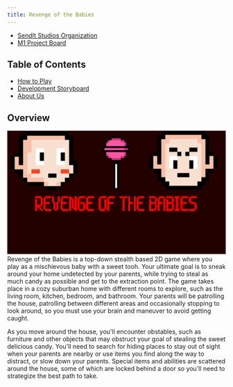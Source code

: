 ```yaml
---
title: Revenge of the Babies
---
```


* [SendIt Studios Organization](https://github.com/SendIt-Studios)
* [M1 Project Board](https://github.com/orgs/SendIt-Studios/projects/2/views/1)

## Table of Contents
* [How to Play](./how-to-play.html)
* [Development Storyboard](./storyboard.html)
* [About Us](./about-us.html)

## Overview

<img class="ui left floated image" src="public/images/titlescreen.jpg"> Revenge of the Babies is a top-down stealth based 2D game where you play as a mischievous baby with a sweet tooh. Your ultimate goal is to sneak around your home undetected by your parents, while trying to steal as much candy as possible and get to the extraction point. The game takes place in a cozy suburban home with different rooms to explore, such as the living room, kitchen, bedroom, and bathroom. Your parents will be patrolling the house, patrolling between different areas and occasionally stopping to look around, so you must use your brain and maneuver to avoid getting caught.

As you move around the house, you'll encounter obstables, such as furniture and other objects that may obstruct your goal of stealing the sweet delicious candy. You'll need to search for hiding places to stay out of sight when your parents are nearby or use items you find along the way to distract, or slow down your parents. Special items and abilities are scattered around the house, some of which are locked behind a door so you'll need to strategize the best path to take.



